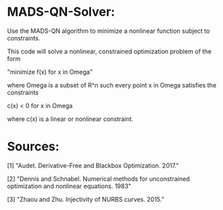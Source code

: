 # MADS-QN-Solver:
Use the MADS-QN algorithm to minimize a nonlinear function subject to constraints.


This code will solve a nonlinear, constrained optimization problem of the form

"minimize f(x) for x in Omega"

where Omega is a subset of R^n such every point x in Omega satisfies the constraints

c(x) < 0 for x in Omega

where c(x) is a linear or nonlinear constraint.



# Sources:
[1] "Audet. Derivative-Free and Blackbox Optimization. 2017."

[2] "Dennis and Schnabel. Numerical methods for unconstrained
     optimization and nonlinear equations. 1983"
     
[3] "Zhaou and Zhu. Injectivity of NURBS curves. 2015."
